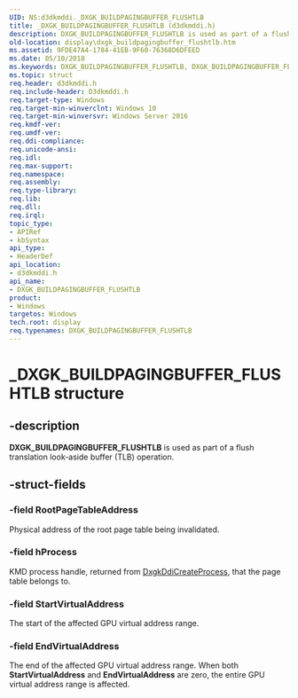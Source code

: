 ```yaml
---
UID: NS:d3dkmddi._DXGK_BUILDPAGINGBUFFER_FLUSHTLB
title: _DXGK_BUILDPAGINGBUFFER_FLUSHTLB (d3dkmddi.h)
description: DXGK_BUILDPAGINGBUFFER_FLUSHTLB is used as part of a flush translation look-aside buffer (TLB) operation.
old-location: display\dxgk_buildpagingbuffer_flushtlb.htm
ms.assetid: 9FDE47A4-1784-41EB-9F60-76368D6DFEED
ms.date: 05/10/2018
ms.keywords: DXGK_BUILDPAGINGBUFFER_FLUSHTLB, DXGK_BUILDPAGINGBUFFER_FLUSHTLB structure [Display Devices], _DXGK_BUILDPAGINGBUFFER_FLUSHTLB, d3dkmddi/DXGK_BUILDPAGINGBUFFER_FLUSHTLB, display.dxgk_buildpagingbuffer_flushtlb
ms.topic: struct
req.header: d3dkmddi.h
req.include-header: D3dkmddi.h
req.target-type: Windows
req.target-min-winverclnt: Windows 10
req.target-min-winversvr: Windows Server 2016
req.kmdf-ver: 
req.umdf-ver: 
req.ddi-compliance: 
req.unicode-ansi: 
req.idl: 
req.max-support: 
req.namespace: 
req.assembly: 
req.type-library: 
req.lib: 
req.dll: 
req.irql: 
topic_type:
- APIRef
- kbSyntax
api_type:
- HeaderDef
api_location:
- d3dkmddi.h
api_name:
- DXGK_BUILDPAGINGBUFFER_FLUSHTLB
product:
- Windows
targetos: Windows
tech.root: display
req.typenames: DXGK_BUILDPAGINGBUFFER_FLUSHTLB
---
```


# _DXGK_BUILDPAGINGBUFFER_FLUSHTLB structure


## -description


<b>DXGK_BUILDPAGINGBUFFER_FLUSHTLB</b> is used as part of a flush translation look-aside buffer (TLB) operation.


## -struct-fields




### -field RootPageTableAddress

Physical address of the root page table being invalidated.


### -field hProcess

KMD process handle,  returned from <a href="https://msdn.microsoft.com/E5AAEEB1-C29E-4AA7-9F8E-2C2DCFADED81">DxgkDdiCreateProcess</a>, that the page table belongs to. 


### -field StartVirtualAddress

The start of the affected GPU virtual address range.


### -field EndVirtualAddress

The end of the affected GPU virtual address range. When both <b>StartVirtualAddress</b> and <b>EndVirtualAddress</b> are zero, the entire GPU virtual address range is affected.

